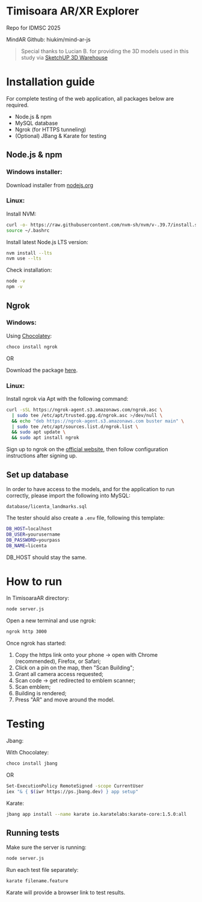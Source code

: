 # Timisoara AR/XR Explorer
Repo for IDMSC 2025

MindAR Github: hiukim/mind-ar-js
> Special thanks to Lucian B. for providing the 3D models used in this study via [SketchUP 3D Warehouse](https://3dwarehouse.sketchup.com/by/my) 

# Installation guide
For complete testing of the web application, all packages below are required.

- Node.js & npm
- MySQL database
- Ngrok (for HTTPS tunneling)
- (Optional) JBang & Karate for testing


## Node.js & npm

### Windows installer: 
Download installer from [nodejs.org](https://nodejs.org)


### Linux:
Install NVM:

```bash
curl -o- https://raw.githubusercontent.com/nvm-sh/nvm/v-.39.7/install.sh | bash
source ~/.bashrc
```

Install latest Node.js LTS version:

``` bash
nvm install --lts
nvm use --lts 
```

Check installation:

``` bash
node -v
npm -v
```

## Ngrok

### Windows:
Using [Chocolatey](https://chocolatey.org/install):

```bash
choco install ngrok
```

OR

Download the package [here](https://ngrok.com/downloads/windows?tab=download).

### Linux:
Install ngrok via Apt with the following command:
``` bash
curl -sSL https://ngrok-agent.s3.amazonaws.com/ngrok.asc \
  | sudo tee /etc/apt/trusted.gpg.d/ngrok.asc >/dev/null \
  && echo "deb https://ngrok-agent.s3.amazonaws.com buster main" \
  | sudo tee /etc/apt/sources.list.d/ngrok.list \
  && sudo apt update \
  && sudo apt install ngrok
```
Sign up to ngrok on the [official website](https://dashboard.ngrok.com/signup?ref=home-hero), then follow configuration instructions after signing up.

## Set up database
In order to have access to the models, and for the application to run correctly, please import the following into MySQL:

```database/licenta_landmarks.sql```


The tester should also create a ```.env``` file, following this template:

```bash
DB_HOST=localhost
DB_USER=yourusername
DB_PASSWORD=yourpass
DB_NAME=licenta
```
DB_HOST should stay the same.

# How to run

In TimisoaraAR directory: 

``` bash
node server.js
```

Open a new terminal and use ngrok:

```bash
ngrok http 3000
```

Once ngrok has started:

1. Copy the https link onto your phone -> open with Chrome (recommended), Firefox, or Safari;
2. Click on a pin on the map, then "Scan Building";
3. Grant all camera access requested;
4. Scan code -> get redirected to emblem scanner;
5. Scan emblem;
6. Building is rendered;
7. Press "AR" and move around the model.

# Testing

Jbang:

With Chocolatey:
```bash
choco install jbang
```

OR

```bash
Set-ExecutionPolicy RemoteSigned -scope CurrentUser
iex "& { $(iwr https://ps.jbang.dev) } app setup"
```

Karate:
```bash 
jbang app install --name karate io.karatelabs:karate-core:1.5.0:all
```

## Running tests
Make sure the server is running:
```bash
node server.js
```

Run each test file separately:
```bash
karate filename.feature
```

Karate will provide a browser link to test results. 
